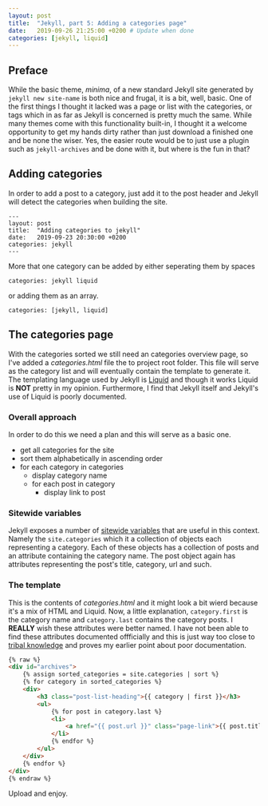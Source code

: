 ```yaml
---
layout: post
title:  "Jekyll, part 5: Adding a categories page"
date:   2019-09-26 21:25:00 +0200 # Update when done
categories: [jekyll, liquid]
---
```

## Preface
While the basic theme, *minima*, of a new standard Jekyll site generated by `jekyll new site-name` is both nice and frugal, it is a bit, well, basic.
One of the first things I thought it lacked was a page or list with the categories, or tags which in as far as Jekyll is concerned is pretty much the same. While many themes come with this functionality built-in, I thought it a welcome opportunity to get my hands dirty rather than just download a finished one and be none the wiser. Yes, the easier route would be to just use a plugin such as `jekyll-archives` and be done with it, but where is the fun in that?

## Adding categories
In order to add a post to a category, just add it to the post header and Jekyll will detect the categories when building the site.
```
---
layout: post
title:  "Adding categories to jekyll"
date:   2019-09-23 20:30:00 +0200
categories: jekyll
---
```
More that one category can be added by either seperating them by spaces
```
categories: jekyll liquid
```
or adding them as an array.
```
categories: [jekyll, liquid]
```

## The categories page
With the categories sorted we still need an categories overview page, so I've added a *categories.html* file the to project root folder.
This file will serve as the category list and will eventually contain the template to generate it. The templating language used by Jekyll is
[Liquid](https://jekyllrb.com/docs/liquid/) and though it works Liquid is **NOT** pretty in my opinion. Furthermore, I find that Jekyll itself and Jekyll's use of Liquid is poorly documented.

### Overall approach
In order to do this we need a plan and this will serve as a basic one.

* get all categories for the site
* sort them alphabetically in ascending order
* for each category in categories
    * display category name
    * for each post in category
        * display link to post

### Sitewide variables
Jekyll exposes a number of [sitewide variables](https://jekyllrb.com/docs/variables/) that are useful in this context. Namely the `site.categories` which it a collection of objects each representing a category. Each of these objects has a collection of posts and an attribute containing the category name. The post object again has attributes representing the post's title, category, url and such.

### The template
This is the contents of *categories.html* and it might look a bit wierd because it's a mix of HTML and Liquid. Now, a little explanation, `category.first`
is the category name and `category.last` contains the category posts. I **REALLY** wish these attributes were better named. I have not been able to find these
attributes documented offficially and this is just way too close to [tribal knowledge](https://en.wikipedia.org/wiki/Tribal_knowledge) and proves my earlier
 point about poor documentation.

```html
{% raw %}
<div id="archives">
    {% assign sorted_categories = site.categories | sort %}
    {% for category in sorted_categories %}
    <div>
        <h3 class="post-list-heading">{{ category | first }}</h3>
        <ul>
            {% for post in category.last %}
            <li>
                <a href="{{ post.url }}" class="page-link">{{ post.title }}</a>
            </li>
            {% endfor %}
        </ul>
    </div>
    {% endfor %}
</div>
{% endraw %}
```

Upload and enjoy.
